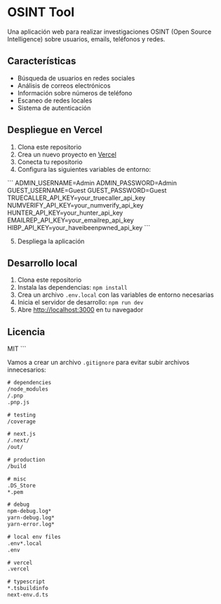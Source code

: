 # OSINT Tool

Una aplicación web para realizar investigaciones OSINT (Open Source Intelligence) sobre usuarios, emails, teléfonos y redes.

## Características

- Búsqueda de usuarios en redes sociales
- Análisis de correos electrónicos
- Información sobre números de teléfono
- Escaneo de redes locales
- Sistema de autenticación

## Despliegue en Vercel

1. Clona este repositorio
2. Crea un nuevo proyecto en [Vercel](https://vercel.com)
3. Conecta tu repositorio
4. Configura las siguientes variables de entorno:

\`\`\`
ADMIN_USERNAME=Admin
ADMIN_PASSWORD=Admin
GUEST_USERNAME=Guest
GUEST_PASSWORD=Guest
TRUECALLER_API_KEY=your_truecaller_api_key
NUMVERIFY_API_KEY=your_numverify_api_key
HUNTER_API_KEY=your_hunter_api_key
EMAILREP_API_KEY=your_emailrep_api_key
HIBP_API_KEY=your_haveibeenpwned_api_key
\`\`\`

5. Despliega la aplicación

## Desarrollo local

1. Clona este repositorio
2. Instala las dependencias: `npm install`
3. Crea un archivo `.env.local` con las variables de entorno necesarias
4. Inicia el servidor de desarrollo: `npm run dev`
5. Abre [http://localhost:3000](http://localhost:3000) en tu navegador

## Licencia

MIT
\`\`\`

Vamos a crear un archivo `.gitignore` para evitar subir archivos innecesarios:

```txt file=".gitignore"
# dependencies
/node_modules
/.pnp
.pnp.js

# testing
/coverage

# next.js
/.next/
/out/

# production
/build

# misc
.DS_Store
*.pem

# debug
npm-debug.log*
yarn-debug.log*
yarn-error.log*

# local env files
.env*.local
.env

# vercel
.vercel

# typescript
*.tsbuildinfo
next-env.d.ts
